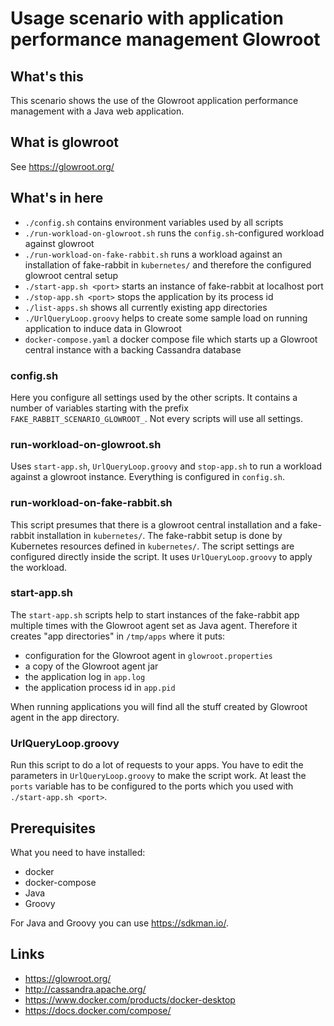 # Usage scenario with application performance management Glowroot

## What's this

This scenario shows the use of the Glowroot application performance management with a Java web application.

## What is glowroot

See <https://glowroot.org/>

## What's in here

- `./config.sh` contains environment variables used by all scripts
- `./run-workload-on-glowroot.sh` runs the `config.sh`-configured workload against glowroot
- `./run-workload-on-fake-rabbit.sh` runs a workload against an installation of fake-rabbit in `kubernetes/` and therefore the configured glowroot central setup
- `./start-app.sh <port>` starts an instance of fake-rabbit at localhost port
- `./stop-app.sh <port>` stops the application by its process id
- `./list-apps.sh` shows all currently existing app directories
- `./UrlQueryLoop.groovy` helps to create some sample load on running application to induce data in Glowroot
- `docker-compose.yaml` a docker compose file which starts up a Glowroot central instance with a backing Cassandra database

### config.sh

Here you configure all settings used by the other scripts. It contains a number of variables starting with the prefix `FAKE_RABBIT_SCENARIO_GLOWROOT_`. Not every scripts will use all settings.

### run-workload-on-glowroot.sh

Uses `start-app.sh`, `UrlQueryLoop.groovy` and `stop-app.sh` to run a workload against a glowroot instance. Everything is configured in `config.sh`.

### run-workload-on-fake-rabbit.sh

This script presumes that there is a glowroot central installation and a fake-rabbit installation in `kubernetes/`. The fake-rabbit setup is done by Kubernetes resources defined in `kubernetes/`. The script settings are configured directly inside the script. It uses `UrlQueryLoop.groovy` to apply the workload.

### start-app.sh

The `start-app.sh` scripts help to start instances of the fake-rabbit app multiple times with the Glowroot agent set as Java agent. Therefore it creates "app directories" in `/tmp/apps` where it puts:

- configuration for the Glowroot agent in `glowroot.properties`
- a copy of the Glowroot agent jar
- the application log in `app.log`
- the application process id in `app.pid`

When running applications you will find all the stuff created by Glowroot agent in the app directory.

### UrlQueryLoop.groovy

Run this script to do a lot of requests to your apps. You have to edit the parameters in `UrlQueryLoop.groovy` to make the script work.
At least the `ports` variable has to be configured to the ports which you used with `./start-app.sh <port>`.

## Prerequisites

What you need to have installed:

- docker
- docker-compose
- Java
- Groovy

For Java and Groovy you can use <https://sdkman.io/>.

## Links

- <https://glowroot.org/>
- <http://cassandra.apache.org/>
- <https://www.docker.com/products/docker-desktop>
- <https://docs.docker.com/compose/>
